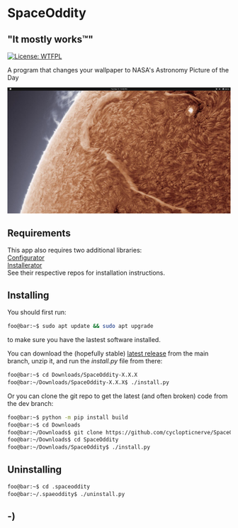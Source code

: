 <!----------------------------------------------------------------------------->
<!-- Project : SpaceOddity                                     /          \  -->
<!-- Filename: README.md                                      |     ()     | -->
<!-- Date    : 09/13/2022                                     |            | -->
<!-- Author  : cyclopticnerve                                 |   \____/   | -->
<!-- License : WTFPLv2                                         \          /  -->
<!----------------------------------------------------------------------------->

# SpaceOddity

## "It mostly works™"

[![License: WTFPL](https://img.shields.io/badge/License-WTFPL-brightgreen.svg)](http://www.wtfpl.net/about/)

A program that changes your wallpaper to NASA's Astronomy Picture of the 
Day

![](readme/readme_ss.jpg)

## Requirements

This app also requires two additional libraries:<br>
[Configurator](https://github.com/cyclopticnerve/Configurator/releases/latest)<br>
[Installerator](https://github.com/cyclopticnerve/Installerator/releases/latest)<br>
See their respective repos for installation instructions.

## Installing

You should first run:

```bash
foo@bar:~$ sudo apt update && sudo apt upgrade
```

to make sure you have the lastest software installed.

You can download the (hopefully stable)
[latest release](https://github.com/cyclopticnerve/SpaceOddity/releases/latest) 
from the main branch, unzip it, and run the *install.py* file from there:

```bash
foo@bar:~$ cd Downloads/SpaceOddity-X.X.X
foo@bar:~/Downloads/SpaceOddity-X.X.X$ ./install.py
```

Or you can clone the git repo to get the latest (and often broken) code 
from the dev branch:

```bash
foo@bar:~$ python -m pip install build
foo@bar:~$ cd Downloads
foo@bar:~/Downloads$ git clone https://github.com/cyclopticnerve/SpaceOddity
foo@bar:~/Downloads$ cd SpaceOddity
foo@bar:~/Downloads/SpaceOddity$ ./install.py
```

## Uninstalling

```bash
foo@bar:~$ cd .spaceoddity
foo@bar:~/.spaeoddity$ ./uninstall.py
```

## -)
